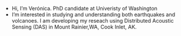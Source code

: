 -  Hi, I’m Verónica. PhD candidate at Univeristy of Washington
-  I’m interested in studying and understanding both earthquakes and volcanoes. I am developing my reseach using Distributed Acoustic Sensing (DAS) in Mount Rainier,WA, Cook Inlet, AK.


<!---
velgueta/velgueta is a ✨ special ✨ repository because its `README.md` (this file) appears on your GitHub profile.
You can click the Preview link to take a look at your changes.
--->
